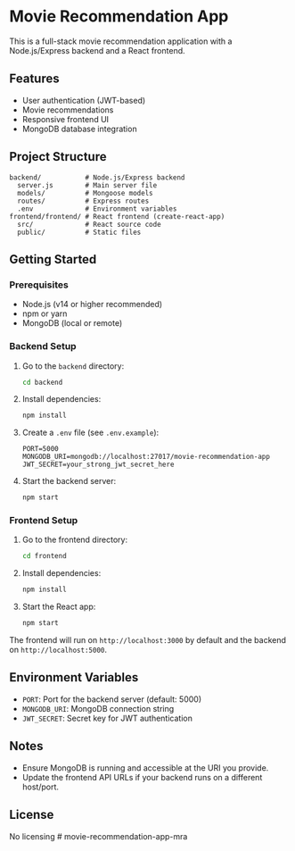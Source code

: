 # Movie Recommendation App

This is a full-stack movie recommendation application with a Node.js/Express backend and a React frontend.

## Features
- User authentication (JWT-based)
- Movie recommendations
- Responsive frontend UI
- MongoDB database integration

## Project Structure
```
backend/           # Node.js/Express backend
  server.js        # Main server file
  models/          # Mongoose models
  routes/          # Express routes
  .env             # Environment variables
frontend/frontend/ # React frontend (create-react-app)
  src/             # React source code
  public/          # Static files
```

## Getting Started

### Prerequisites
- Node.js (v14 or higher recommended)
- npm or yarn
- MongoDB (local or remote)

### Backend Setup
1. Go to the `backend` directory:
   ```sh
   cd backend
   ```
2. Install dependencies:
   ```sh
   npm install
   ```
3. Create a `.env` file (see `.env.example`):
   ```env
   PORT=5000
   MONGODB_URI=mongodb://localhost:27017/movie-recommendation-app
   JWT_SECRET=your_strong_jwt_secret_here
   ```
4. Start the backend server:
   ```sh
   npm start
   ```

### Frontend Setup
1. Go to the frontend directory:
   ```sh
   cd frontend
   ```
2. Install dependencies:
   ```sh
   npm install
   ```
3. Start the React app:
   ```sh
   npm start
   ```

The frontend will run on `http://localhost:3000` by default and the backend on `http://localhost:5000`.

## Environment Variables
- `PORT`: Port for the backend server (default: 5000)
- `MONGODB_URI`: MongoDB connection string
- `JWT_SECRET`: Secret key for JWT authentication

## Notes
- Ensure MongoDB is running and accessible at the URI you provide.
- Update the frontend API URLs if your backend runs on a different host/port.

## License
No licensing 
#   m o v i e - r e c o m m e n d a t i o n - a p p - m r a  
 